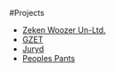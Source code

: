 #Projects

* [Zeken Woozer Un-Ltd.](zw.md)
* [GZET](gzet.md)
* [Juryd](juryd.md)
* [Peoples Pants](pants.md)
